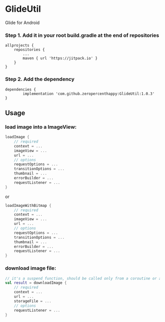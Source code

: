 # GlideUtil

Glide for Android

### Step 1. Add it in your root build.gradle at the end of repositories

```
allprojects {
	repositories {
		...
		maven { url 'https://jitpack.io' }
	}
}
```

### Step 2. Add the dependency

```
dependencies {
        implementation 'com.github.zeropercenthappy:GlideUtil:1.0.3'
}
```

## Usage

### load image into a ImageView:

```kotlin
loadImage {
    // required
    context = ...
    imageView = ...
    url = ...
    // options
    requestOptions = ...
    transitionOptions = ...
    thumbnail = ...
    errorBuilder = ...
    requestListener = ...
}
```

or

```kotlin
loadImageWithBitmap {
    // required
    context = ...
    imageView = ...
    url = ...
    // options
    requestOptions = ...
    transitionOptions = ...
    thumbnail = ...
    errorBuilder = ...
    requestListener = ...
}
```

### download image file:

```kotlin
// it's a suspend function, should be called only from a coroutine or another suspend function.
val result = downloadImage {
    // required
    context = ...
    url = ...
    storageFile = ...
    // options
    requestListener = ...
}
```

